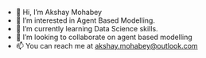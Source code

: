 
- 👋 Hi, I’m Akshay Mohabey
- 👀 I’m interested in Agent Based Modelling.
- 🌱 I’m currently learning Data Science skills.
- 👯 I’m looking to collaborate on agent based modelling
- 📫 You can reach me at akshay.mohabey@outlook.com

<!--
**akshaymohabey/akshaymohabey** is a ✨ _special_ ✨ repository because its `README.md` (this file) appears on your GitHub profile.
-->
